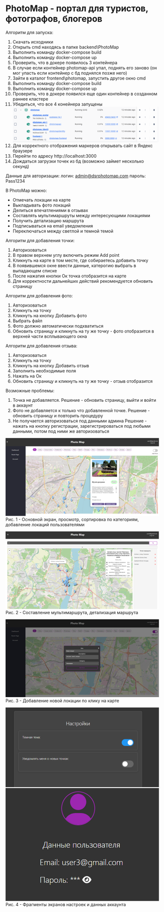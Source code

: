 # PhotoMap - портал для туристов, фотографов, блогеров

Алгоритм для запуска:
1. Скачать исходники
2. Открыть cmd находясь в папке backend\PhotoMap
3. Выполнить команду docker-compose build
4. Выполнить команду docker-compose up
5. Проверить, что в докере появилось 3 контейнера
6. В случае если контейнер photomap-api упал, поднять его заново (он мог упасть если контейнер с бд поднялся позже него)
7. Зайти в каталог frontend\photomap, запустить другое окно cmd
8. Выполнить команду docker-compose build
9. Выполнить команду docker-compose up
10. Проверить, что в докере появился еще один контейнер в созданном раннее кластере
11. Убедиться, что все 4 конейнера запущены
![alt text](image-6.png)
12. Для корректного отображения маркеров открывать сайт в Яндекс браузере
13. Перейти по адресу http://localhost:3000
14. Дождаться загрузки точек из бд (возможно займет несколько секунд)


Данные для авторизации: 
логин: admin@dsrphotomap.com
пароль: Pass1234


В PhotoMap можно:

- Отмечать локации на карте
- Выкладывать фото локаций
- Делиться впечатлениями в отзывах
- Составлять мультимаршруты между интересующими локациями
- Получить детализацию маршрута
- Подписываться на email уведомления
- Переключаться между светлой и темной темой

Алгоритм для добавления точки:
1. Авторизоваться
2. В правом верхнем углу включить режим Add point
3. Кликнуть на карте в том месте, где собираетесь добавить точку
4. В появившемся окне ввести данные, катерогию выбрать в выпадающем списке
5. После нажатия кнопки Ок точка отобразится на карте
6. Для корректности дальнейших действий рекомендуется обновить страницу

Алгоритм для добавления фото:
1. Авторизоваться
2. Кликнуть на точку
3. Кликнуть на кнопку Добавить фото
4. Выбрать файл
5. Фото должно автоматически подхватиться
6. Обновить страницу и кликнуть на ту же точку - фото отобразится в верхней части всплывающего окна

Алгоритм для добавления отзыва:
1. Авторизоваться
2. Кликнуть на точку
3. Кликнуть на кнопку Добавить отзыв
4. Заполнить необходимые поля
5. Нажать на Ок
6. Обновить страницу и кликнуть на ту же точку - отзыв отобразится 

Возможные проблемы:
1. Точка не добавляется. 
Решение - обновить страницу, выйти и войти в аккаунт 
2. Фото не добавляется к только что добавленной точке. 
Решение - обновить страницу и повторить процедуру
3. Не получается авторизоваться под данными админа
Решение - нажать на кнопку регистрации, зарегистрироваться под любыми данными, потом под ними же авторизоваться

![Основной экран, просмотр, сортировка по категориям, добавление локаций пользователями](image.png)
Рис. 1 - Основной экран, просмотр, сортировка по категориям, добавление локаций пользователями

![Составление мультимаршрута, детализация маршрута](image-2.png)
Рис. 2 - Составление мультимаршрута, детализация маршрута

![Добавление новой локации по клику на карте](image-3.png)
Рис. 3 - Добавление новой локации по клику на карте

![alt text](image-4.png) ![alt text](image-5.png)
Рис. 4 - Фрагменты экранов настроек и данных аккаунта
